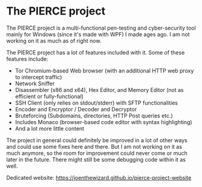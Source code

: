 # The PIERCE project

The PIERCE project is a multi-functional pen-testing and cyber-security tool mainly for Windows (since it's made with WPF) I made ages ago. I am not working on it as much as of right now.

The PIERCE project has a lot of features included with it. Some of these features include:

- Tor Chromium-based Web browser (with an additional HTTP web proxy to intercept traffic)
- Network Sniffer
- Disassembler (x86 and x64), Hex Editor, and Memory Editor (not as efficient or fully-functional)
- SSH Client (only relies on stdout/stderr) with SFTP functionalities
- Encoder and Encryptor / Decoder and Decryptor
- Bruteforcing (Subdomains, directories, HTTP Post queries etc.)
- Includes Monaco (browser-based code editor with syntax highlighting)
- And a lot more little content

The project in general could definitely be improved in a lot of other ways and could use some fixes here and there.
But I am not working on it as much anymore, so the room for improvement could never come or much later in the future.
There might still be some debugging code within it as well.

Dedicated website:
https://joenthewizard.github.io/pierce-project-website
